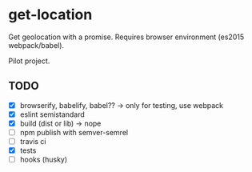 # get-location

Get geolocation with a promise. Requires browser environment (es2015 webpack/babel).

Pilot project.

## TODO

- [x] browserify, babelify, babel?? -> only for testing, use webpack
- [x] eslint semistandard
- [x] build (dist or lib) -> nope
- [ ] npm publish with semver-semrel
- [ ] travis ci
- [x] tests
- [ ] hooks (husky)
